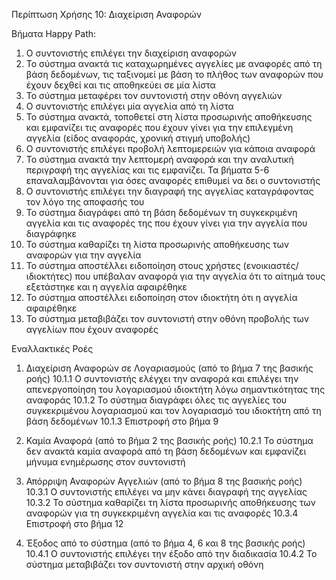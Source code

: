 Περίπτωση Χρήσης 10: Διαχείριση Αναφορών

Βήματα Happy Path:
1.  Ο συντονιστής επιλέγει την διαχείριση αναφορών
2.  Το σύστημα ανακτά τις καταχωρημένες αγγελίες με αναφορές από τη βάση δεδομένων, τις ταξινομεί με βάση το πλήθος των αναφορών που έχουν δεχθεί και τις αποθηκεύει σε μία λίστα
3.  Το σύστημα μεταφέρει τον συντονιστή στην οθόνη αγγελιών 
4.  Ο συντονιστής επιλέγει μία αγγελία από τη λίστα
5.  Το σύστημα ανακτά, τοποθετεί στη λίστα προσωρινής αποθήκευσης και εμφανίζει τις αναφορές που έχουν γίνει για την επιλεγμένη αγγελία (είδος αναφοράς, χρονική στιγμή υποβολής)
6.  Ο συντονιστής επιλέγει προβολή λεπτομερειών για κάποια αναφορά
7.  Το σύστημα ανακτά την λεπτομερή αναφορά και την αναλυτική περιγραφή της αγγελίας και τις εμφανίζει. Τα βήματα 5-6 επαναλαμβάνονται για όσες αναφορές επιθυμεί να δει ο συντονιστής 
8.  Ο συντονιστής επιλέγει την διαγραφή της αγγελίας καταγράφοντας τον λόγο της αποφασής του
9.  Το σύστημα διαγράφει από τη βάση δεδομένων τη συγκεκριμένη αγγελία και τις αναφορές της που έχουν γίνει για την αγγελία που διαγράφηκε
10. Το σύστημα καθαρίζει τη λίστα προσωρινής αποθήκευσης των αναφορών για την αγγελία
11. Το σύστημα αποστέλλει ειδοποίηση στους χρήστες (ενοικιαστές/ιδιοκτήτες) που υπέβαλαν αναφορά για την αγγελία ότι το αίτημά τους εξετάστηκε και η αγγελία αφαιρέθηκε
12. Το σύστημα αποστέλλει ειδοποίηση στον ιδιοκτήτη ότι η αγγελία αφαιρέθηκε
13. Το σύστημα μεταβιβάζει τον συντονιστή στην οθόνη προβολής των αγγελίων που έχουν αναφορές

Εναλλακτικές Ροές
1. Διαχείριση Αναφορών σε Λογαριασμούς (από το βήμα 7 της βασικής ροής)
10.1.1 Ο συντονιστής ελέγχει την αναφορά και επιλέγει την απενεργοποίηση του λογαριασμού ιδιοκτήτη λόγω σημαντικότητας της αναφοράς
10.1.2 Το σύστημα διαγράφει όλες τις αγγελίες του συγκεκριμένου λογαριασμού και τον λογαριασμό του ιδιοκτήτη από τη βάση δεδομένων
10.1.3 Επιστροφή στο βήμα 9

2. Καμία Αναφορά (από το βήμα 2 της βασικής ροής)
10.2.1 Το σύστημα δεν ανακτά καμία αναφορά από τη βάση δεδομένων και εμφανίζει μήνυμα ενημέρωσης στον συντονιστή

3. Απόρριψη Αναφορών Αγγελιών (από το βήμα 8 της βασικής ροής)
10.3.1 Ο συντονιστής επιλέγει να μην κάνει διαγραφή της αγγελίας
10.3.2 Το σύστημα καθαρίζει τη λίστα προσωρινής αποθήκευσης των αναφορών για τη συγκεκριμένη αγγελία και τις αναφορές
10.3.4 Επιστροφή στο βήμα 12

4. Έξοδος από το σύστημα (από το βήμα 4, 6 και 8 της βασικής ροής)
10.4.1 Ο συντονιστής επιλέγει την έξοδο από την διαδικασία
10.4.2 Το σύστημα μεταβιβάζει τον συντονιστή στην αρχική οθόνη
